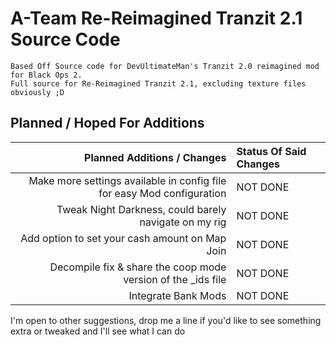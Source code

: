 # A-Team Re-Reimagined Tranzit 2.1 Source Code
```
Based Off Source code for DevUltimateMan's Tranzit 2.0 reimagined mod for Black Ops 2.
Full source for Re-Reimagined Tranzit 2.1, excluding texture files obviously ;D
```


## Planned / Hoped For Additions

Planned Additions / Changes   | Status Of Said Changes
-------:|:-------------------------
Make more settings available in config file for easy Mod configuration     | NOT DONE
Tweak Night Darkness, could barely navigate on my rig | NOT DONE
Add option to set your cash amount on Map Join     | NOT DONE
Decompile fix & share the coop mode version of the _ids file  | NOT DONE
Integrate Bank Mods  | NOT DONE



I'm open to other suggestions, drop me a line if you'd like to see something extra or tweaked and I'll see what I can do
